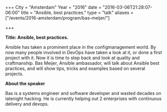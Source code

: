 +++
City = "Amsterdam"
Year = "2016"
date = "2016-03-06T21:28:07-06:00"
title = "Ansible, best practices."
type = "talk"
aliases = ["/events/2016-amsterdam/program/bas-meijer/"]

+++

<div class="col-12">
<p><strong>Title: Ansible, best practices.</strong></p>

<p>
Ansible has taken a prominent place in the configmanagement world. By now many people involved in DevOps have taken a look at it, or done a first project with it. Now it is time to step back and look at quality and craftmanship. Bas Meijer, Ansible ambassador, will talk about Ansible best practices, and will show tips, tricks and examples based on several projects.
</p>

<p><strong>About the speaker</strong></p>
<p>Bas is a systems engineer and software developer and wasted decades on latenight hacking. He is currently helping out 2 enterprises with continuous delivery and devops.</p>

</div>
